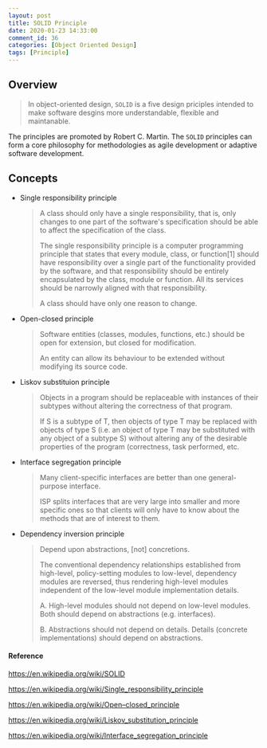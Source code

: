 ```yaml
---
layout: post
title: SOLID Principle
date: 2020-01-23 14:33:00
comment_id: 36
categories: [Object Oriented Design]
tags: [Principle]
---
```


## Overview

> In object-oriented design, `SOLID` is a five design priciples intended to make software desgins more understandable, flexible and maintanable.

The principles are promoted by Robert C. Martin. The `SOLID` principles can form a core philosophy for methodologies as agile development or adaptive software development.

## Concepts

- Single responsibility principle
    > A class should only have a single responsibility, that is, only changes to one part of the software's specification should be able to affect the specification of the class.
    >
    > The single responsibility principle is a computer programming principle that states that every module, class, or function[1] should have responsibility over a single part of the functionality provided by the software, and that responsibility should be entirely encapsulated by the class, module or function. All its services should be narrowly aligned with that responsibility.
    >
    > A class should have only one reason to change.
- Open-closed principle
    > Software entities (classes, modules, functions, etc.) should be open for extension, but closed for modification.
    >
    > An entity can allow its behaviour to be extended without modifying its source code.
- Liskov substituion principle
    > Objects in a program should be replaceable with instances of their subtypes without altering the correctness of that program.
    >
    > If S is a subtype of T, then objects of type T may be replaced with objects of type S (i.e. an object of type T may be substituted with any object of a subtype S) without altering any of the desirable properties of the program (correctness, task performed, etc.
- Interface segregation principle
    > Many client-specific interfaces are better than one general-purpose interface.
    >
    > ISP splits interfaces that are very large into smaller and more specific ones so that clients will only have to know about the methods that are of interest to them.
- Dependency inversion principle
    > Depend upon abstractions, [not] concretions.
    >
    > The conventional dependency relationships established from high-level, policy-setting modules to low-level, dependency modules are reversed, thus rendering high-level modules independent of the low-level module implementation details.
    >
    > A. High-level modules should not depend on low-level modules. Both should depend on abstractions (e.g. interfaces).
    >
    > B. Abstractions should not depend on details. Details (concrete implementations) should depend on abstractions.

#### Reference

<https://en.wikipedia.org/wiki/SOLID>

<https://en.wikipedia.org/wiki/Single_responsibility_principle>

<https://en.wikipedia.org/wiki/Open–closed_principle>

<https://en.wikipedia.org/wiki/Liskov_substitution_principle>

<https://en.wikipedia.org/wiki/Interface_segregation_principle>
